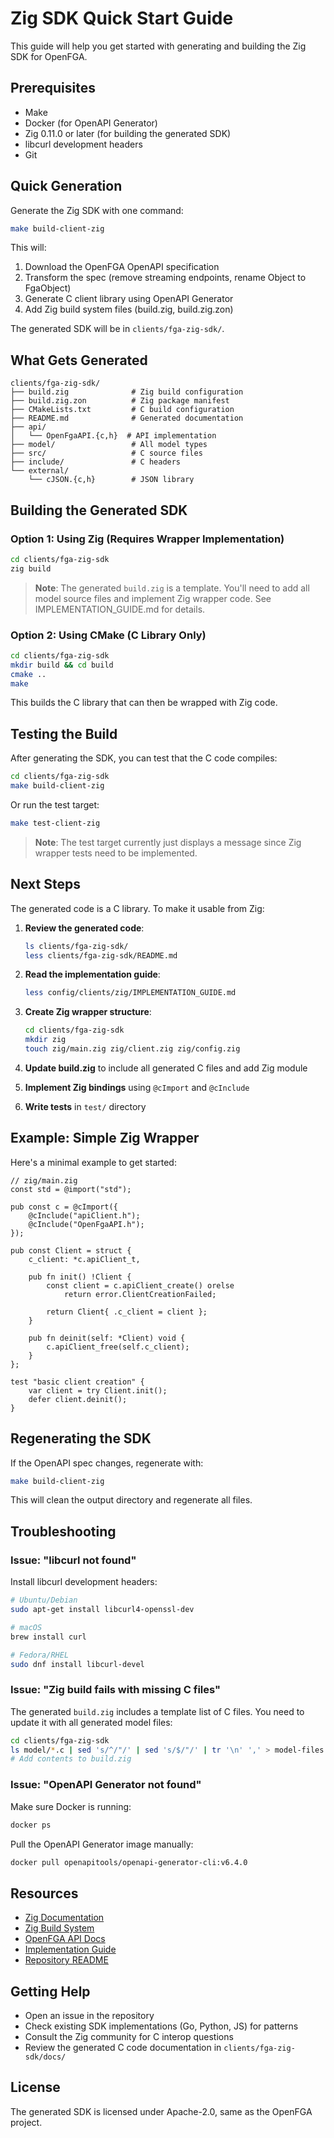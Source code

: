 # Zig SDK Quick Start Guide

This guide will help you get started with generating and building the Zig SDK for OpenFGA.

## Prerequisites

- Make
- Docker (for OpenAPI Generator)
- Zig 0.11.0 or later (for building the generated SDK)
- libcurl development headers
- Git

## Quick Generation

Generate the Zig SDK with one command:

```bash
make build-client-zig
```

This will:
1. Download the OpenFGA OpenAPI specification
2. Transform the spec (remove streaming endpoints, rename Object to FgaObject)
3. Generate C client library using OpenAPI Generator
4. Add Zig build system files (build.zig, build.zig.zon)

The generated SDK will be in `clients/fga-zig-sdk/`.

## What Gets Generated

```
clients/fga-zig-sdk/
├── build.zig              # Zig build configuration
├── build.zig.zon          # Zig package manifest
├── CMakeLists.txt         # C build configuration
├── README.md              # Generated documentation
├── api/
│   └── OpenFgaAPI.{c,h}  # API implementation
├── model/                 # All model types
├── src/                   # C source files
├── include/               # C headers
└── external/
    └── cJSON.{c,h}        # JSON library
```

## Building the Generated SDK

### Option 1: Using Zig (Requires Wrapper Implementation)

```bash
cd clients/fga-zig-sdk
zig build
```

> **Note**: The generated `build.zig` is a template. You'll need to add all model source files and implement Zig wrapper code. See IMPLEMENTATION_GUIDE.md for details.

### Option 2: Using CMake (C Library Only)

```bash
cd clients/fga-zig-sdk
mkdir build && cd build
cmake ..
make
```

This builds the C library that can then be wrapped with Zig code.

## Testing the Build

After generating the SDK, you can test that the C code compiles:

```bash
cd clients/fga-zig-sdk
make build-client-zig
```

Or run the test target:

```bash
make test-client-zig
```

> **Note**: The test target currently just displays a message since Zig wrapper tests need to be implemented.

## Next Steps

The generated code is a C library. To make it usable from Zig:

1. **Review the generated code**:
   ```bash
   ls clients/fga-zig-sdk/
   less clients/fga-zig-sdk/README.md
   ```

2. **Read the implementation guide**:
   ```bash
   less config/clients/zig/IMPLEMENTATION_GUIDE.md
   ```

3. **Create Zig wrapper structure**:
   ```bash
   cd clients/fga-zig-sdk
   mkdir zig
   touch zig/main.zig zig/client.zig zig/config.zig
   ```

4. **Update build.zig** to include all generated C files and add Zig module

5. **Implement Zig bindings** using `@cImport` and `@cInclude`

6. **Write tests** in `test/` directory

## Example: Simple Zig Wrapper

Here's a minimal example to get started:

```zig
// zig/main.zig
const std = @import("std");

pub const c = @cImport({
    @cInclude("apiClient.h");
    @cInclude("OpenFgaAPI.h");
});

pub const Client = struct {
    c_client: *c.apiClient_t,
    
    pub fn init() !Client {
        const client = c.apiClient_create() orelse 
            return error.ClientCreationFailed;
        
        return Client{ .c_client = client };
    }
    
    pub fn deinit(self: *Client) void {
        c.apiClient_free(self.c_client);
    }
};

test "basic client creation" {
    var client = try Client.init();
    defer client.deinit();
}
```

## Regenerating the SDK

If the OpenAPI spec changes, regenerate with:

```bash
make build-client-zig
```

This will clean the output directory and regenerate all files.

## Troubleshooting

### Issue: "libcurl not found"

Install libcurl development headers:
```bash
# Ubuntu/Debian
sudo apt-get install libcurl4-openssl-dev

# macOS
brew install curl

# Fedora/RHEL
sudo dnf install libcurl-devel
```

### Issue: "Zig build fails with missing C files"

The generated `build.zig` includes a template list of C files. You need to update it with all generated model files:

```bash
cd clients/fga-zig-sdk
ls model/*.c | sed 's/^/"/' | sed 's/$/"/' | tr '\n' ',' > model-files.txt
# Add contents to build.zig
```

### Issue: "OpenAPI Generator not found"

Make sure Docker is running:
```bash
docker ps
```

Pull the OpenAPI Generator image manually:
```bash
docker pull openapitools/openapi-generator-cli:v6.4.0
```

## Resources

- [Zig Documentation](https://ziglang.org/documentation/)
- [Zig Build System](https://ziglang.org/learn/build-system/)
- [OpenFGA API Docs](https://openfga.dev/api)
- [Implementation Guide](./IMPLEMENTATION_GUIDE.md)
- [Repository README](../../README.md)

## Getting Help

- Open an issue in the repository
- Check existing SDK implementations (Go, Python, JS) for patterns
- Consult the Zig community for C interop questions
- Review the generated C code documentation in `clients/fga-zig-sdk/docs/`

## License

The generated SDK is licensed under Apache-2.0, same as the OpenFGA project.
